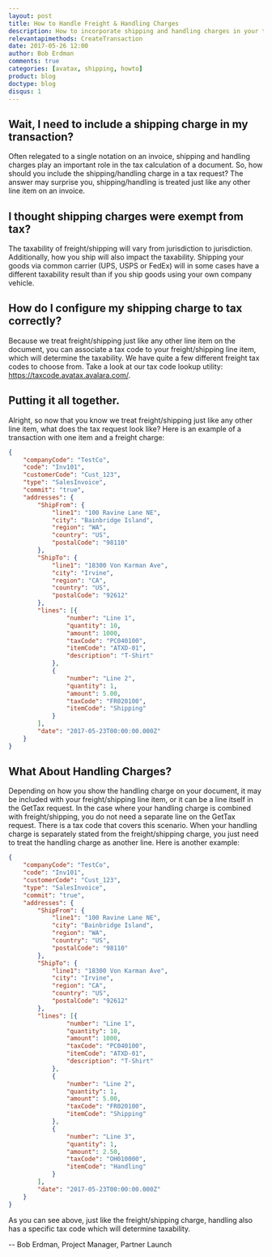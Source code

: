 ```yaml
---
layout: post
title: How to Handle Freight & Handling Charges
description: How to incorporate shipping and handling charges in your tax request
relevantapimethods: CreateTransaction
date: 2017-05-26 12:00
author: Bob Erdman
comments: true
categories: [avatax, shipping, howto]
product: blog
doctype: blog
disqus: 1
---
```


<h2>Wait, I need to include a shipping charge in my transaction?</h2>

Often relegated to a single notation on an invoice, shipping and handling charges play an important role in the tax calculation of a document. So, how should you include the shipping/handling charge in a tax request? The answer may surprise you, shipping/handling is treated just like any other line item on an invoice.

<h2>I thought shipping charges were exempt from tax?</h2>

The taxability of freight/shipping will vary from jurisdiction to jurisdiction. Additionally, how you ship will also impact the taxability. Shipping your goods via common carrier (UPS, USPS or FedEx) will in some cases have a different taxability result than if you ship goods using your own company vehicle.

<h2>How do I configure my shipping charge to tax correctly?</h2>

Because we treat freight/shipping just like any other line item on the document, you can associate a tax code to your freight/shipping line item, which will determine the taxability. We have quite a few different freight tax codes to choose from. Take a look at our tax code lookup utility: <a href="https://taxcode.avatax.avalara.com/">https://taxcode.avatax.avalara.com/</a>.

<h2>Putting it all together.</h2>

Alright, so now that you know we treat freight/shipping just like any other line item, what does the tax request look like? Here is an example of a transaction with one item and a freight charge:

```json
{
	"companyCode": "TestCo",
	"code": "Inv101",
	"customerCode": "Cust_123",
	"type": "SalesInvoice",
	"commit": "true",
	"addresses": {
		"ShipFrom": {
			"line1": "100 Ravine Lane NE",
			"city": "Bainbridge Island",
			"region": "WA",
			"country": "US",
			"postalCode": "98110"
		},
		"ShipTo": {
			"line1": "18300 Von Karman Ave",
			"city": "Irvine",
			"region": "CA",
			"country": "US",
			"postalCode": "92612"
		},
		"lines": [{
				"number": "Line 1",
				"quantity": 10,
				"amount": 1000,
				"taxCode": "PC040100",
				"itemCode": "ATXD-01",
				"description": "T-Shirt"
			},
			{
				"number": "Line 2",
				"quantity": 1,
				"amount": 5.00,
				"taxCode": "FR020100",
				"itemCode": "Shipping"
			}
		],
		"date": "2017-05-23T00:00:00.000Z"
	}
}
```

<h2>What About Handling Charges?</h2>
Depending on how you show the handling charge on your document, it may be included with your freight/shipping line item, or it can be a line itself in the GetTax request. In the case where your handling charge is combined with freight/shipping, you do not need a separate line on the GetTax request. There is a tax code that covers this scenario. When your handling charge is separately stated from the freight/shipping charge, you just need to treat the handling charge as another line. Here is another example:

```json
{
	"companyCode": "TestCo",
	"code": "Inv101",
	"customerCode": "Cust_123",
	"type": "SalesInvoice",
	"commit": "true",
	"addresses": {
		"ShipFrom": {
			"line1": "100 Ravine Lane NE",
			"city": "Bainbridge Island",
			"region": "WA",
			"country": "US",
			"postalCode": "98110"
		},
		"ShipTo": {
			"line1": "18300 Von Karman Ave",
			"city": "Irvine",
			"region": "CA",
			"country": "US",
			"postalCode": "92612"
		},
		"lines": [{
				"number": "Line 1",
				"quantity": 10,
				"amount": 1000,
				"taxCode": "PC040100",
				"itemCode": "ATXD-01",
				"description": "T-Shirt"
			},
			{
				"number": "Line 2",
				"quantity": 1,
				"amount": 5.00,
				"taxCode": "FR020100",
				"itemCode": "Shipping"
			},
			{
				"number": "Line 3",
				"quantity": 1,
				"amount": 2.50,
				"taxCode": "OH010000",
				"itemCode": "Handling"
			}
		],
		"date": "2017-05-23T00:00:00.000Z"
	}
}
```

As you can see above, just like the freight/shipping charge, handling also has a specific tax code which will determine taxability.

-- Bob Erdman, Project Manager, Partner Launch



